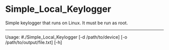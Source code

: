 # Simple_Local_Keylogger

Simple keylogger that runs on Linux.
It must be run as root.

__________________________________________________________________________
Usage: #./Simple_Local_Keylogger [-d /path/to/device] [-o /path/to/output/file.txt] [-h]
